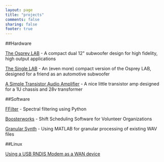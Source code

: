 ```yaml
---
layout: page
title: "projects"
comments: false
sharing: false
footer: true
---
```


##Hardware

[The Osprey LAB](/blog/2012/09/06/the-osprey-lab-subwoofer/) - A compact dual 12" subwoofer design for high fidelity, high output applications

[The Single LAB](/blog/2012/12/10/the-single-lab-subwoofer/) - An (even more) compact version of the Osprey LAB, designed for a friend as an automotive subwoofer

[A Simple Transistor Audio Amplifier](/blog/2012/12/10/a-simple-transistor-amplifier-design/) - A nice little transistor amp designed for a 1U chassis and 28v transformer

##Software

[FFilter](/blog/2012/07/10/FFilter/) - Spectral filtering using Python

[Boosterworks](/blog/2012/06/20/Boosterworks/) - Shift Scheduling Software for Volunteer Organizations

[Granular Synth](https://github.com/sethhochberg/matlab_granular_synthesis/) - Using MATLAB for granular processing of existing WAV files

##Linux

[Using a USB RNDIS Modem as a WAN device](/blog/2012/07/12/RNDIS_As_WAN_Tomato/)

